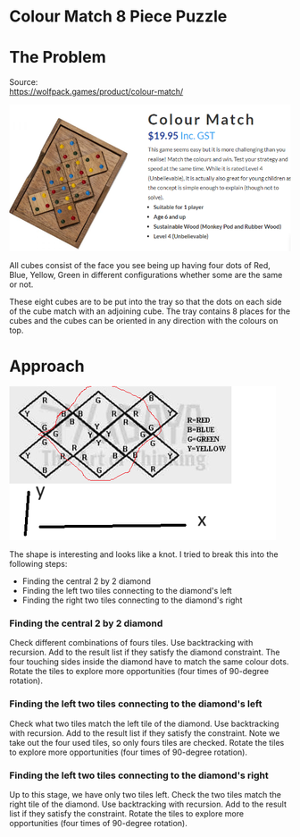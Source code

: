 # Colour Match 8 Piece Puzzle
# The Problem
Source:\
https://wolfpack.games/product/colour-match/

![Colour Match](./docs/colour_match.png "Colour Match")

All cubes consist of the face you see being up having four dots of Red, Blue, Yellow, Green in different configurations whether some are the same or not.

These eight cubes are to be put into the tray so that the dots on each side of the cube match with an adjoining cube.
The tray contains 8 places for the cubes and the cubes can be oriented in any direction with the colours on top.

# Approach
![Solve Approach](./docs/approach.png "Solve Approach")

The shape is interesting and looks like a knot.
I tried to break this into the following steps:
- Finding the central 2 by 2 diamond
- Finding the left two tiles connecting to the diamond's left
- Finding the right two tiles connecting to the diamond's right

### Finding the central 2 by 2 diamond
Check different combinations of fours tiles.
Use backtracking with recursion.
Add to the result list if they satisfy the diamond constraint.
The four touching sides inside the diamond have to match the same colour dots.
Rotate the tiles to explore more opportunities (four times of 90-degree rotation).

### Finding the left two tiles connecting to the diamond's left
Check what two tiles match the left tile of the diamond.
Use backtracking with recursion.
Add to the result list if they satisfy the constraint.
Note we take out the four used tiles, so only fours tiles are checked.
Rotate the tiles to explore more opportunities (four times of 90-degree rotation).

### Finding the left two tiles connecting to the diamond's right
Up to this stage, we have only two tiles left.
Check the two tiles match the right tile of the diamond.
Use backtracking with recursion.
Add to the result list if they satisfy the constraint.
Rotate the tiles to explore more opportunities (four times of 90-degree rotation).
